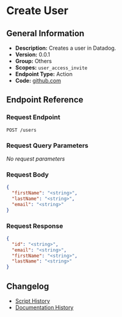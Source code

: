 <!-- BEGIN GENERATED CONTENT -->
# Create User

## General Information

- **Description:** Creates a user in Datadog.
- **Version:** 0.0.1
- **Group:** Others
- **Scopes:** `user_access_invite`
- **Endpoint Type:** Action
- **Code:** [github.com](https://github.com/NangoHQ/integration-templates/tree/main/integrations/datadog/actions/create-user.ts)


## Endpoint Reference

### Request Endpoint

`POST /users`

### Request Query Parameters

_No request parameters_

### Request Body

```json
{
  "firstName": "<string>",
  "lastName": "<string>",
  "email": "<string>"
}
```

### Request Response

```json
{
  "id": "<string>",
  "email": "<string>",
  "firstName": "<string>",
  "lastName": "<string>"
}
```

## Changelog

- [Script History](https://github.com/NangoHQ/integration-templates/commits/main/integrations/datadog/actions/create-user.ts)
- [Documentation History](https://github.com/NangoHQ/integration-templates/commits/main/integrations/datadog/actions/create-user.md)

<!-- END  GENERATED CONTENT -->

